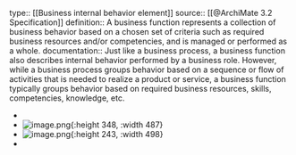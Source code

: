type:: [[Business internal behavior element]]
source:: [[@ArchiMate 3.2 Specification]]
definition:: A business function represents a collection of business behavior based on a chosen set of criteria such as required business resources and/or competencies, and is managed or performed as a whole.
documentation:: Just like a business process, a business function also describes internal behavior performed by a business role. However, while a business process groups behavior based on a sequence or flow of activities that is needed to realize a product or service, a business function typically groups behavior based on required business resources, skills, competencies, knowledge, etc.

-
- ![image.png](../assets/image_1689412852804_0.png){:height 348, :width 487}
- ![image.png](../assets/image_1689412897162_0.png){:height 243, :width 498}
-